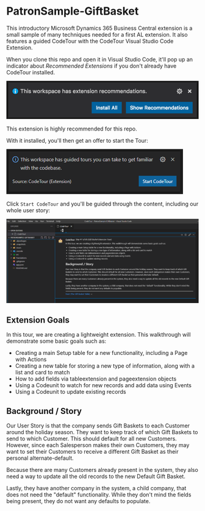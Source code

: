 # PatronSample-GiftBasket
This introductory Microsoft Dynamics 365 Business Central extension is a small sample of many techniques needed for a first AL extension.  It also features a guided CodeTour with the CodeTour Visual Studio Code Extension.

When you clone this repo and open it in Visual Studio Code, it'll pop up an indicator about *Recommended Extensions* if you don't already have CodeTour installed.

![Recommended Extension Pop-up](https://raw.githubusercontent.com/SpareBrainedIdeas/PatronSample-GiftBasket/main/images/RecommendedExtensions.png)

This extension is highly recommended for this repo.

With it installed, you'll then get an offer to start the Tour:

![CodeTour Extension Start Pop-up](https://raw.githubusercontent.com/SpareBrainedIdeas/PatronSample-GiftBasket/main/images/GuidedTourOffer.png)

Click `Start CodeTour` and you'll be guided through the content, including our whole user story:

![CodeTour Extension Story](https://raw.githubusercontent.com/SpareBrainedIdeas/PatronSample-GiftBasket/main/images/GuidedTourStart.png)

## Extension Goals

In this tour, we are creating a lightweight extension.  This walkthrough will demonstrate some basic goals such as:

- Creating a main Setup table for a new functionality, including a Page with Actions
- Creating a new table for storing a new type of information, along with a list and card to match
- How to add fields via tableextension and pageextension objects
- Using a Codeunit to watch for new records and add data using Events
- Using a Codeunit to update existing records

## Background / Story

Our User Story is that the company sends Gift Baskets to each Customer around the holiday season.  They want to keep track of which Gift Baskets to send to which Customer.  This should default for all new Customers.  However, since each Salesperson makes their own Customers, they may want to set their Customers to receive a different Gift Basket as their personal alternate-default.

Because there are many Customers already present in the system, they also need a way to update all the old records to the new Default Gift Basket.

Lastly, they have another company in the system, a child company, that does not need the "default" functionality.  While they don't mind the fields being present, they do not want any defaults to populate.